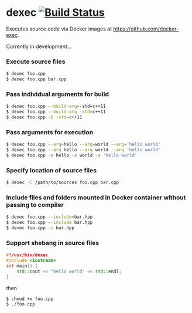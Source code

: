 # dexec [![Build Status](https://travis-ci.org/docker-exec/dexec.svg?branch=master)](https://travis-ci.org/docker-exec/dexec)

Executes source code via Docker images at https://github.com/docker-exec.

Currently in development...

### Execute source files

```sh
$ dexec foo.cpp
$ dexec foo.cpp bar.cpp
```

### Pass individual arguments for build

```sh
$ dexec foo.cpp --build-arg=-std=c++11
$ dexec foo.cpp --build-arg -std=c++11
$ dexec foo.cpp -b -std=c++11
```

### Pass arguments for execution

```sh
$ dexec foo.cpp --arg=hello --arg=world --arg='hello world'
$ dexec foo.cpp --arg hello --arg world --arg 'hello world'
$ dexec foo.cpp -a hello -a world -a 'hello world'
```

### Specify location of source files

```sh
$ dexec -C /path/to/sources foo.cpp bar.cpp
```

### Include files and folders mounted in Docker container without passing to compiler

```sh
$ dexec foo.cpp --include=bar.hpp
$ dexec foo.cpp --include bar.hpp
$ dexec foo.cpp -i bar.hpp
```

### Support shebang in source files

```c++
#!/usr/bin/dexec
#include <iostream>
int main() {
    std::cout << "hello world" << std::endl;
}
```

then

```sh
$ chmod +x foo.cpp
$ ./foo.cpp
```

